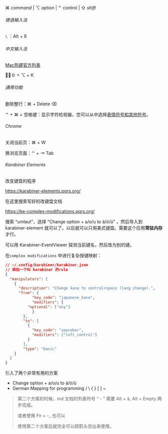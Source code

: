⌘ *command*  | ⌥  *option*  |  ⌃  control  |  ⇧ *shift* 

###### 德语输入法

``` \ ``` ：Alt + ß 



###### 中文输入法

[Mac热键官方列表](https://support.apple.com/zh-cn/HT201236)

：⇧ + ⌥  + K



###### 通用功能

删除整行：⌘ + Delete ⌫  

⌃ + ⌘ + 空格键：显示字符检视器，您可以从中选择[表情符号和其他符号](https://support.apple.com/zh-cn/HT201586)。



###### Chrome

关闭当前页：⌘ + W

换浏览页面：⌃  +  ⇥ Tab 



###### Karabiner Elements

改变键盘的程序

https://karabiner-elements.pqrs.org/

在这里搜索写好的改键盘文档

https://ke-complex-modifications.pqrs.org/

搜索 “umlaut”，选择 “Change option + a/o/u to ä/ö/ü” ，然后导入到 karabiner-element 就可以了。以后就可以只用美式键盘。需要这个应用**常驻内存**才行。

可以用 Karabiner-EventViewer 探测当前键名，然后改为别的键。

在`complex modifications` 中进行复杂按键映射：

```json
// ~/.config/karabiner/karabiner.json
// 添加一个叫 karabiner 的rule
{
  "manipulators": [
    {
      "description": "Change kana to control+space (lang change).",
      "from": {
        	"key_code": "japanese_kana",
        	"modifiers": {
          "optional": ["any"]
       		}
      	},
      	"to": [
          {
            "key_code": "spacebar",
            "modifiers": ["left_control"]
          }
        ],
      	"type": "basic"
    }
  ]
}
```



引入了两个非常有用的方案

- Change option + a/o/u to ä/ö/ü
- German Mapping for programming / \ { } [ ] ~

> 第二个方案的时候，md 文档的列表符号 “ - ” 需要 Alt + ä, Alt + Empty 两步完成。
>
> 或者使用 Fn + -_ 也可以
>
> 使用第二个方案后就完全可以把箭头空出来使用。



